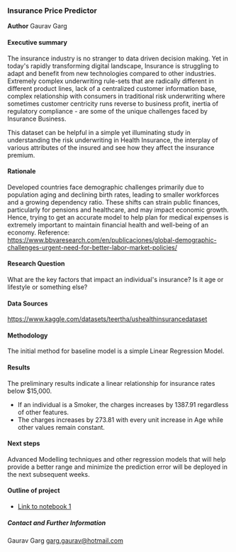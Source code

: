 ### Insurance Price Predictor
**Author** Gaurav Garg

#### Executive summary
The insurance industry is no stranger to data driven decision making. Yet in today's rapidly transforming digital landscape, Insurance is struggling to adapt and benefit from new technologies compared to other industries. Extremely complex underwriting rule-sets that are radically different in different product lines, lack of a centralized customer information base, complex relationship with consumers in traditional risk underwriting where sometimes customer centricity runs reverse to business profit, inertia of regulatory compliance - are some of the unique challenges faced by Insurance Business.

This dataset can be helpful in a simple yet illuminating study in understanding the risk underwriting in Health Insurance, the interplay of various attributes of the insured and see how they affect the insurance premium.

#### Rationale
Developed countries face demographic challenges primarily due to population aging and declining birth rates, leading to smaller workforces and a growing dependency ratio. These shifts can strain public finances, particularly for pensions and healthcare, and may impact economic growth. Hence, trying to get an accurate model to help plan for medical expenses is extremely important to maintain financial health and well-being of an economy.
Reference: https://www.bbvaresearch.com/en/publicaciones/global-demographic-challenges-urgent-need-for-better-labor-market-policies/

#### Research Question
What are the key factors that impact an individual's insurance? Is it age or lifestyle or something else?

#### Data Sources
https://www.kaggle.com/datasets/teertha/ushealthinsurancedataset

#### Methodology
The initial method for baseline model is a simple Linear Regression Model.

#### Results
The preliminary results indicate a linear relationship for insurance rates below $15,000. 
- If an individual is a Smoker, the charges increases by 1387.91 regardless of other features.
- The charges increases by 273.81 with every unit increase in Age while other values remain constant.

#### Next steps
Advanced Modelling techniques and other regression models that will help provide a better range and minimize the prediction error will be deployed in the next subsequent weeks.

#### Outline of project

- [Link to notebook 1]()

##### Contact and Further Information
Gaurav Garg
garg.gaurav@hotmail.com
